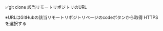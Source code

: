 ✅git clone 該当リモートリポジトリのURL
<!-- 上記コマンドでクローンできる -->

※URLはGitHubの該当リモートリポジトリページのcodeボタンから取得
HTTPSを選択する
